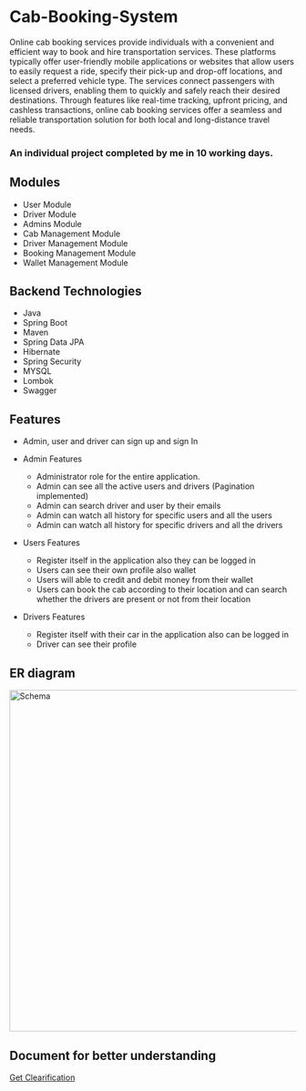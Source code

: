 # Cab-Booking-System

<p>Online cab booking services provide individuals with a convenient and efficient way to book and hire transportation services. These platforms typically offer user-friendly mobile applications or websites that allow users to easily request a ride, specify their pick-up and drop-off locations, and select a preferred vehicle type. The services connect passengers with licensed drivers, enabling them to quickly and safely reach their desired destinations. Through features like real-time tracking, upfront pricing, and cashless transactions, online cab booking services offer a seamless and reliable transportation solution for both local and long-distance travel needs.</p>

### An individual project completed by me in 10 working days.

## Modules
 - User Module
 - Driver Module
 - Admins Module
 - Cab Management Module
 - Driver Management Module
 - Booking Management Module
 - Wallet Management Module


## Backend Technologies
- Java
- Spring Boot
- Maven
- Spring Data JPA
- Hibernate
- Spring Security
- MYSQL
- Lombok
- Swagger



## Features
<ul>
  <li>Admin, user and driver can sign up and sign In</li>
  <li>
    <p>Admin Features</p>
    <ul>
      <li>Administrator role for the entire application.</li>
      <li>Admin can see all the active users and drivers (Pagination implemented)</li>
      <li>Admin can search driver and user by their emails</li>
      <li>Admin can watch all history for specific users and all the users</li>
      <li>Admin can watch all history for specific drivers and all the drivers</li>
    </ul>
  </li>
  <li>
    <p>Users Features</p>
    <ul>
      <li>Register itself in the application also they can be logged in</li>
      <li>Users can see their own profile also wallet</li>
     <li>Users will able to credit and debit money from their wallet</li>
     <li>Users can book the cab according to their location and can search whether the drivers are present or not from their location</li>
    </ul>
  </li>
  <li>
    <p>Drivers Features</p>
    <ul>
      <li>Register itself with their car in the application also can be logged in</li>
      <li>Driver can see their profile</li>
    </ul>
  </li>
</ul>

## ER diagram



<img width="599" alt="Schema" src="https://github.com/Himanshu04210/Cab-Booking-System/assets/115461666/03003f1e-2c8b-422a-8ddc-1d6da35dfe79">



## Document for better understanding

<a href="https://maroon-radio-540.notion.site/Cab-Booking-System-d2efc5ae95cc4af291d96ffc10285e14?pvs=4">Get Clearification</a>
